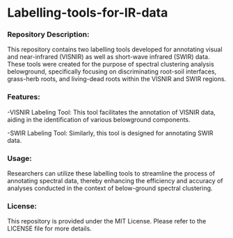 # Labelling-tools-for-IR-data
### Repository Description:

This repository contains two labelling tools developed for annotating visual and near-infrared (VISNIR) as well as short-wave infrared (SWIR) data. These tools were created for the purpose of spectral clustering analysis belowground, specifically focusing on discriminating root-soil interfaces, grass-herb roots, and living-dead roots within the VISNIR and SWIR regions.

### Features:

-VISNIR Labeling Tool: This tool facilitates the annotation of VISNIR data, aiding in the identification of various belowground components.

-SWIR Labeling Tool: Similarly, this tool is designed for annotating SWIR data.

### Usage:

Researchers can utilize these labelling tools to streamline the process of annotating spectral data, thereby enhancing the efficiency and accuracy of analyses conducted in the context of below-ground spectral clustering.

### License:

This repository is provided under the MIT License. Please refer to the LICENSE file for more details.
